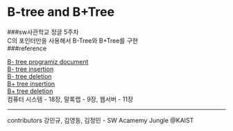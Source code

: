 # B-tree and B+Tree

###sw사관학교 정글 5주차<br>
C의 포인터만을 사용해서 B-Tree와 B+Tree를 구현<br>
###reference<br>

<a href="https://www.programiz.com/dsa/b-tree"> B- tree programiz document</a><br>
<a href="https://www.youtube.com/watch?v=aNU9XYYCHu8&t=365s"> B- tree insertion</a><br>
<a href="https://www.youtube.com/watch?v=GKa_t7fF8o0"> B- tree deletion</a><br>
<a href="https://www.youtube.com/watch?v=DqcZLulVJ0M&t=1s"> B+ tree insertion</a><br>
<a href="https://www.youtube.com/watch?v=pGOdeCpuwpI&t=19s"> B+ tree deletion</a><br>
컴퓨터 시스템 - 18장, 말록랩 - 9장, 웹서버 - 11장<br>

---------------------------------------------------------
contributors 강민규, 김영동, 김정민 - SW Acamemy Jungle @KAIST